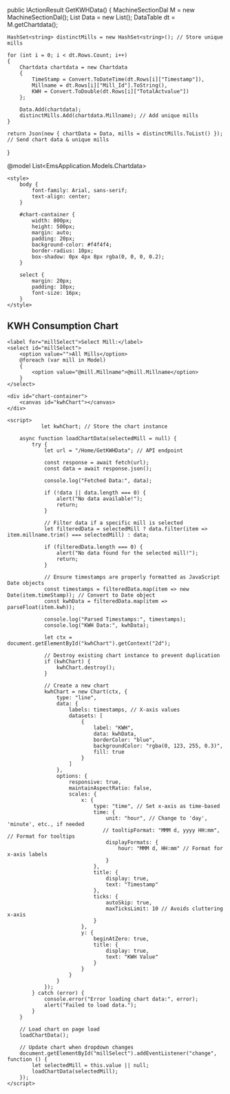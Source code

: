 public IActionResult GetKWHData()
{
    MachineSectionDal M = new MachineSectionDal();
    List<Chartdata> Data = new List<Chartdata>();
    DataTable dt = M.getChartdata();

    HashSet<string> distinctMills = new HashSet<string>(); // Store unique mills

    for (int i = 0; i < dt.Rows.Count; i++)
    {
        Chartdata chartdata = new Chartdata
        {
            TimeStamp = Convert.ToDateTime(dt.Rows[i]["Timestamp"]),
            Millname = dt.Rows[i]["Mill_Id"].ToString(),
            KWH = Convert.ToDouble(dt.Rows[i]["TotalActvalue"])
        };

        Data.Add(chartdata);
        distinctMills.Add(chartdata.Millname); // Add unique mills
    }

    return Json(new { chartData = Data, mills = distinctMills.ToList() }); // Send chart data & unique mills
}

@model List<EmsApplication.Models.Chartdata>

<!DOCTYPE html>
<html lang="en">
<head>
    <title>KWH Chart</title>
    <script src="https://cdn.jsdelivr.net/npm/chart.js"></script>
    <script src="https://cdn.jsdelivr.net/npm/moment@2.29.1"></script>
    <script src="https://cdn.jsdelivr.net/npm/chartjs-adapter-moment"></script>



    <style>
        body {
            font-family: Arial, sans-serif;
            text-align: center;
        }

        #chart-container {
            width: 800px;
            height: 500px;
            margin: auto;
            padding: 20px;
            background-color: #f4f4f4;
            border-radius: 10px;
            box-shadow: 0px 4px 8px rgba(0, 0, 0, 0.2);
        }

        select {
            margin: 20px;
            padding: 10px;
            font-size: 16px;
        }
    </style>
</head>
<body>
    <h2>KWH Consumption Chart</h2>

    <label for="millSelect">Select Mill:</label>
    <select id="millSelect">
        <option value="">All Mills</option>
        @foreach (var mill in Model)
        {
            <option value="@mill.Millname">@mill.Millname</option>
        }
    </select>

    <div id="chart-container">
        <canvas id="kwhChart"></canvas>
    </div>

    <script>
               let kwhChart; // Store the chart instance

        async function loadChartData(selectedMill = null) {
            try {
                let url = "/Home/GetKWHData"; // API endpoint

                const response = await fetch(url);
                const data = await response.json();

                console.log("Fetched Data:", data);

                if (!data || data.length === 0) {
                    alert("No data available!");
                    return;
                }

                // Filter data if a specific mill is selected
                let filteredData = selectedMill ? data.filter(item => item.millname.trim() === selectedMill) : data;

                if (filteredData.length === 0) {
                    alert("No data found for the selected mill!");
                    return;
                }

                // Ensure timestamps are properly formatted as JavaScript Date objects
                const timestamps = filteredData.map(item => new Date(item.timeStamp)); // Convert to Date object
                const kwhData = filteredData.map(item => parseFloat(item.kwh));

                console.log("Parsed Timestamps:", timestamps);
                console.log("KWH Data:", kwhData);

                let ctx = document.getElementById("kwhChart").getContext("2d");

                // Destroy existing chart instance to prevent duplication
                if (kwhChart) {
                    kwhChart.destroy();
                }

                // Create a new chart
                kwhChart = new Chart(ctx, {
                    type: "line",
                    data: {
                        labels: timestamps, // X-axis values
                        datasets: [
                            {
                                label: "KWH",
                                data: kwhData,
                                borderColor: "blue",
                                backgroundColor: "rgba(0, 123, 255, 0.3)",
                                fill: true
                            }
                        ]
                    },
                    options: {
                        responsive: true,
                        maintainAspectRatio: false,
                        scales: {
                            x: {
                                type: "time", // Set x-axis as time-based
                                time: {
                                    unit: "hour", // Change to 'day', 'minute', etc., if needed
                                   // tooltipFormat: "MMM d, yyyy HH:mm", // Format for tooltips
                                    displayFormats: {
                                        hour: "MMM d, HH:mm" // Format for x-axis labels
                                    }
                                },
                                title: {
                                    display: true,
                                    text: "Timestamp"
                                },
                                ticks: {
                                    autoSkip: true,
                                    maxTicksLimit: 10 // Avoids cluttering x-axis
                                }
                            },
                            y: {
                                beginAtZero: true,
                                title: {
                                    display: true,
                                    text: "KWH Value"
                                }
                            }
                        }
                    }
                });
            } catch (error) {
                console.error("Error loading chart data:", error);
                alert("Failed to load data.");
            }
        }

        // Load chart on page load
        loadChartData();

        // Update chart when dropdown changes
        document.getElementById("millSelect").addEventListener("change", function () {
            let selectedMill = this.value || null;
            loadChartData(selectedMill);
        });
    </script>
</body>
</html>
